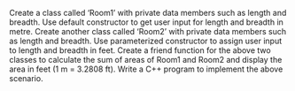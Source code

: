 Create a class called ‘Room1’ with private data members such as length and breadth.  Use  default  constructor  to  get  user  input  for  length  and  breadth  in metre.  Create another class called ‘Room2’ with private data members such as length and breadth. Use parameterized constructor to assign user input to length and  breadth  in  feet.  Create  a  friend  function  for  the  above  two  classes  to calculate the sum of areas of Room1 and Room2 and display the area in feet (1 m = 3.2808 ft). Write a C++ program to implement the above scenario.